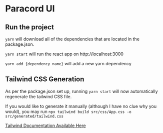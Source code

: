 # Paracord UI

## Run the project

`yarn` will download all of the dependencies that are located in the package.json.

`yarn start` will run the react app on http://localhost:3000

`yarn add {dependency name}` will add a new yarn dependency

## Tailwind CSS Generation

As per the package.json set up, running `yarn start` will now automatically regenerate the tailwind CSS file.

If you would like to generate it manually (although I have no clue why you would), you may run `npx tailwind build src/css/App.css -o src/generated/tailwind.css`

[Tailwind Documentation Available Here](https://tailwindcss.com/docs/configuration)
